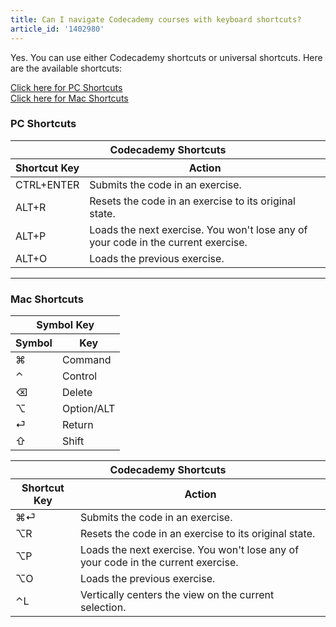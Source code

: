 ```yaml
---
title: Can I navigate Codecademy courses with keyboard shortcuts?
article_id: '1402980'
---
```

Yes. You can use either Codecademy shortcuts or universal shortcuts. Here are the available shortcuts:

[Click here for PC Shortcuts](#pc-shortcuts)
<br>
[Click here for Mac Shortcuts](#mac-shortcuts)

### PC Shortcuts
<table>
  <thead>
    <tr>
      <th colspan='2'>Codecademy Shortcuts</th>
    </tr>
    <tr>
      <th>Shortcut Key</th>
      <th>Action</th>
    </tr>
  </thead>
  <tbody>
    <tr>
      <td>
        CTRL+ENTER
      </td>
      <td>Submits the code in an exercise.</td>
    </tr>
    <tr>
      <td>
        ALT+R
      </td>
      <td>Resets the code in an exercise to its original state.</td>
    </tr>
    <tr>
      <td>
        ALT+P
      </td>
      <td>Loads the next exercise. You won't lose any of your code in the current exercise.</td>
    </tr>
    <tr>
      <td>
        ALT+O
      </td>
      <td>Loads the previous exercise.</td>
    </tr>
  </tbody>
</table>

<hr>

### Mac Shortcuts

<table>
  <thead>
    <tr>
      <th colspan='2'>Symbol Key</th>
    </tr>
    <tr>
      <th>Symbol</th>
      <th>Key</th>
    </tr>
  </thead>
  <tbody>
    <tr>
      <td>&#8984;</td>
      <td>Command</td>
    </tr>
    <tr>
      <td>&#8963;</td>
      <td>Control</td>
    </tr>
    <tr>
      <td>&#9003;</td>
      <td>Delete</td>
    </tr>
    <tr>
      <td>&#8997;</td>
      <td>Option/ALT</td>
    </tr>
    <tr>
      <td>&#9166;</td>
      <td>Return</td>
    </tr>
    <tr>
      <td>&#8679;</td>
      <td>Shift</td>
    </tr>
  </tbody>
</table>

<table>
  <thead>
    <tr>
      <th colspan='2'>Codecademy Shortcuts</th>
    </tr>
    <tr>
      <th>Shortcut Key</th>
      <th>Action</th>
    </tr>
  </thead>
  <tbody>
    <tr>
      <td>
        &#8984;&#9166;
      </td>
      <td>Submits the code in an exercise.</td>
    </tr>
    <tr>
      <td>
        &#8997;R
      </td>
      <td>Resets the code in an exercise to its original state.</td>
    </tr>
    <tr>
      <td>
        &#8997;P
      </td>
      <td>Loads the next exercise. You won't lose any of your code in the current exercise.</td>
    </tr>
    <tr>
      <td>
        &#8997;O
      </td>
      <td>Loads the previous exercise.</td>
    </tr>
    <tr>
      <td>
        &#8963;L
      </td>
      <td>Vertically centers the view on the current selection.</td>
    </tr>
  </tbody>
</table>


  [1]: 
  [2]: